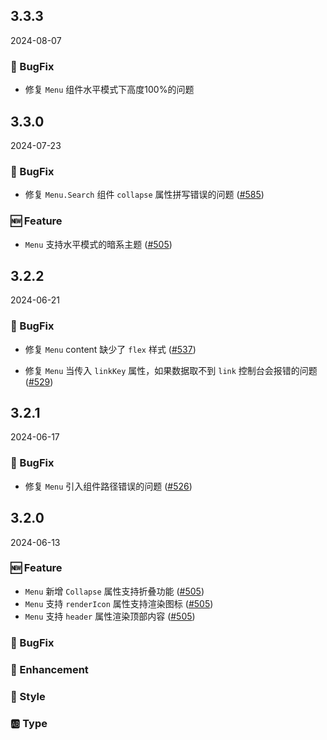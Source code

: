 ## 3.3.3
2024-08-07

### 🐞 BugFix
- 修复 `Menu` 组件水平模式下高度100%的问题

## 3.3.0
2024-07-23

### 🐞 BugFix
- 修复 `Menu.Search` 组件 `collapse` 属性拼写错误的问题 ([#585](https://github.com/sheinsight/shineout-next/pull/585))

### 🆕 Feature
- `Menu` 支持水平模式的暗系主题 ([#505](https://github.com/sheinsight/shineout-next/pull/505))

## 3.2.2
2024-06-21

### 🐞 BugFix
- 修复 `Menu` content 缺少了 `flex` 样式  ([#537](https://github.com/sheinsight/shineout-next/pull/537))

- 修复 `Menu` 当传入 `linkKey` 属性，如果数据取不到 `link` 控制台会报错的问题  ([#529](https://github.com/sheinsight/shineout-next/pull/529))

## 3.2.1
2024-06-17

### 🐞 BugFix
- 修复 `Menu` 引入组件路径错误的问题 ([#526](https://github.com/sheinsight/shineout-next/pull/526))


## 3.2.0
2024-06-13

### 🆕 Feature

- `Menu` 新增 `Collapse` 属性支持折叠功能 ([#505](https://github.com/sheinsight/shineout-next/pull/505))
- `Menu` 支持 `renderIcon` 属性支持渲染图标  ([#505](https://github.com/sheinsight/shineout-next/pull/505))
- `Menu` 支持 `header` 属性渲染顶部内容  ([#505](https://github.com/sheinsight/shineout-next/pull/505))

### 🐞 BugFix

### 💎 Enhancement

### 💅 Style

### 🆎 Type




